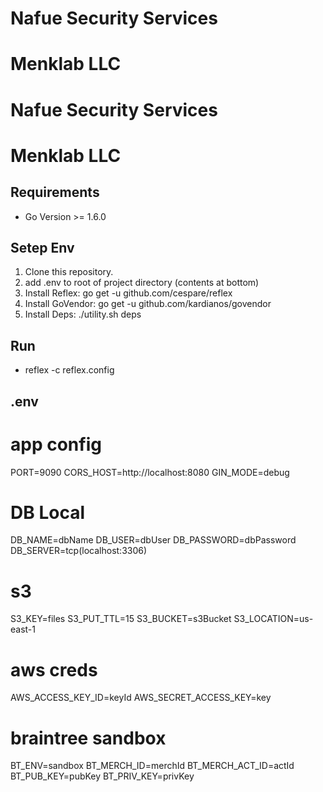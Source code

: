 # Nafue Security Services
# Menklab LLC

# Nafue Security Services
# Menklab LLC

## Requirements
- Go Version >= 1.6.0

## Setep Env
1. Clone this repository.
2. add .env to root of project directory (contents at bottom)
3. Install Reflex: go get -u github.com/cespare/reflex
4. Install GoVendor: go get -u github.com/kardianos/govendor
5. Install Deps: ./utility.sh deps


## Run
- reflex -c reflex.config


## .env ##
# app config
PORT=9090
CORS_HOST=http://localhost:8080
GIN_MODE=debug

# DB Local
DB_NAME=dbName
DB_USER=dbUser
DB_PASSWORD=dbPassword
DB_SERVER=tcp(localhost:3306)

# s3
S3_KEY=files
S3_PUT_TTL=15
S3_BUCKET=s3Bucket
S3_LOCATION=us-east-1

# aws creds
AWS_ACCESS_KEY_ID=keyId
AWS_SECRET_ACCESS_KEY=key

# braintree sandbox
BT_ENV=sandbox
BT_MERCH_ID=merchId
BT_MERCH_ACT_ID=actId
BT_PUB_KEY=pubKey
BT_PRIV_KEY=privKey
